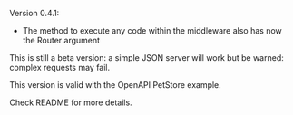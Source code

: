 Version 0.4.1:
- The method to execute any code within the middleware also has now the Router argument

This is still a beta version: a simple JSON server will work but be warned: complex requests may fail.

This version is valid with the OpenAPI PetStore example.

Check README for more details.